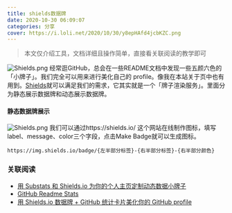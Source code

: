 ```yaml
---
title: shields数据牌
date: 2020-10-30 06:09:07
categories: 分享
cover: https://i.loli.net/2020/10/30/y8epHAfd4jcbKZC.png
---
```

> 本文仅介绍工具，文档详细且操作简单，直接看关联阅读的教学即可

![Shields.png](https://i.loli.net/2020/10/30/y8epHAfd4jcbKZC.png)
经常逛GitHub，总会在一些README文档中发现一些五颜六色的「小牌子」。我们完全可以用来进行美化自己的 profile。像我在本站关于页中也有用到。[Shields](https://shields.io/)就可以满足我们的需求，它其实就是一个「牌子渲染服务」。里面分为静态展示数据牌和动态展示数据牌。
#### 静态数据牌展示
![Shields.png](https://i.loli.net/2020/10/30/5ZS1ihYVv9l4y3w.png)
我们可以通过https://shields.io/ 这个网站在线制作图标，填写label、message、color三个字段，点击Make Badge就可以生成图标。
```
https://img.shields.io/badge/{左半部分标签}-{右半部分标签}-{右半部分颜色}
```
### 关联阅读
* [用 Substats 和 Shields.io 为你的个人主页定制动态数据小牌子](https://sspai.com/post/59593)
* [GitHub Readme Stats](https://github.com/anuraghazra/github-readme-stats/blob/master/docs/readme_cn.md)
* [用 Shields.io 数据牌 + GitHub 统计卡片美化你的 GitHub profile](https://wonzwang.blog.csdn.net/article/details/108417017)

<!-- https://miro.medium.com/max/256/1*g3H_59pk09JWG-ev8_S9PQ.png -->